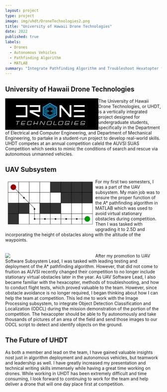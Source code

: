 ```yaml
---
layout: project
type: project
image: img/uhdt/DroneTechnologies2.png
title: "University of Hawaii Drone Technologies"
date: 2022
published: true
labels:
  - Drones
  - Autonomous Vehicles
  - Pathfinding Algorithm
  - MATLAB
summary: "Integrate Pathfinding Algorithm and Troubleshoot Hexatopter for AUVSI SUAS Competition"
---
```


## University of Hawaii Drone Technologies
<img align ="left" width="300px" class="img-fluid" src="../img/UHDT/DroneTechnologies.png">
The University of Hawaii Drone Technologies, or UHDT, is a vertically integrated project designed for undergraduate students, specifically in the Department of Electrical and Computer Engineering, and Department of Mechanical Engineering, to partake in a student-run project to develop real-world skills. UHDT competes at an annual competition caleld the AUVSI SUAS Competition which seeks to mimic the conditions of search and rescue via autonomous unmanned vehicles.

## UAV Subsystem
<img align="left" width="290" src="../img/UHDT/a_star.png">
For my first two semesters, I was a part of the UAV subsystem. My main job was to ensure the proper function of the A* pathfinding algorithm in MATLAB which was used to avoid virtual stationary obstacles during competition. Then I was tasked with upgrading it to 2.5D and incorporating the height of obstacles along with the altitude of the waypoints. 
<br/><br/><br/><img align="left" width="290" src="../img/UHDT/hexacopter.jpg">After my promotion to UAV Software Subsystem Lead, I was tasked with leading testing and deployment of the A* pathfinding algorithm. However, that did not come to fruition as AUVSI recently changed their competition to no longer include stationary virtual obstacles later in the year. As UAV Software Lead, I also became familiar with the hexacopter, methods of troubleshooting, and how to conduct flight tests, which proved valuable to the team. However, since obstacle avoidance is no longer required, I began thinking about how I can help the team at competition. This led me to work with the Image Processing subsystem, to integrate Object Detection Classification and Localization (ODCL) during the mission demonstration of the portion of the competition. The hexacopter should be able to fly autonomously and take thousands of pictures of an area of the field and send those images to our ODCL script to detect and identify objects on the ground.

## The Future of UHDT
As both a member and lead on the team, I have gained valuable insights nost just in algorithm deployment and autonomous vehicles, but teamwork and leadership as well. I have greatly increased my presentation and technical writing skills immensely while having a great time working on drones. While working in UHDT has been extremely difficult and time consuming, I look forward to continuing to work for the team and help deliver a drone that will one day place first at competition.